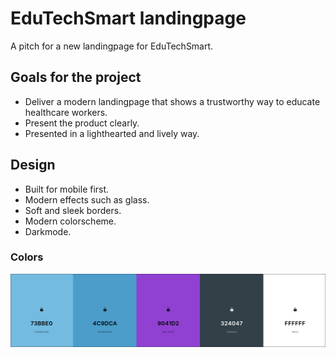 # EduTechSmart landingpage
A pitch for a new landingpage for EduTechSmart.

## Goals for the project

- Deliver a modern landingpage that shows a trustworthy way to educate healthcare workers.
- Present the product clearly.  
- Presented in a lighthearted and lively way.

## Design

- Built for mobile first.
- Modern effects such as glass.
- Soft and sleek borders.
- Modern colorscheme.
- Darkmode.

### 

### Colors
![color palette for the page](./images/colorpalette.png)

